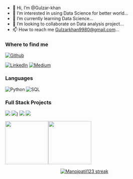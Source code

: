 - 👋 Hi, I’m @Gulzar-khan
- 👀 I’m interested in using Data Science for better world...
- 🌱 I’m currently learning Data Science...
- 💞️ I’m looking to collaborate on Data analysis project...
- 📫 How to reach me Gulzarkhan9980@gmail.com...
<!---

Gulzar-khan/Gulzar-khan is a ✨ special ✨ repository because its `README.md` (this file) appears on your GitHub profile.
You can click the Preview link to take a look at your changes.

--->



<h3>Where to find me</h3>
<p><a href="https://github.com/Gulzar-khan" target="_blank"><img alt="Github" src="https://img.shields.io/badge/GitHub-%2312100E.svg?&style=for-the-badge&logo=Github&logoColor=white" /></a> 

<!---a href="https://twitter.com/Guibz16" target="_blank"><img alt="Twitter" src="https://img.shields.io/badge/twitter-%231DA1F2.svg?&style=for-the-badge&logo=twitter&logoColor=white" /></a>--->

 <a href="https://www.linkedin.com/in/gulzarkhan123" target="_blank"><img alt="LinkedIn" src="https://img.shields.io/badge/linkedin-%230077B5.svg?&style=for-the-badge&logo=linkedin&logoColor=white" /></a> <a href="https://medium.com/@gulzarkhan123" target="_blank"><img alt="Medium" src="https://img.shields.io/badge/medium-%2312100E.svg?&style=for-the-badge&logo=medium&logoColor=white" /></a>

</p>

### Languages

![Python](https://img.shields.io/badge/-Python-000?&logo=Python)
![SQL](https://img.shields.io/badge/-SQL-000?&logo=MySQL)
<!--
![JavaScript](https://img.shields.io/badge/-JavaScript-000?&logo=JavaScript)
![C](https://img.shields.io/badge/-C-000?&logo=C)
![Java](https://img.shields.io/badge/-Java-000?&logo=Java&logoColor=007396)
![TypeScript](https://img.shields.io/badge/-TypeScript-000?&logo=TypeScript)
![C++](https://img.shields.io/badge/-C++-000?&logo=c%2b%2b&logoColor=00599C)
![Swift](https://img.shields.io/badge/-Swift-000?&logo=Swift)-->

<!--### Technologies

![AWS](https://img.shields.io/badge/-AWS-000?&logo=Amazon-AWS&logoColor=F90)
![Docker](https://img.shields.io/badge/-Docker-000?&logo=Docker)
![Kubernetes](https://img.shields.io/badge/-Kubernetes-000?&logo=Kubernetes)
![Linux](https://img.shields.io/badge/-Linux-000?&logo=Linux)
![Node.js](https://img.shields.io/badge/-Node.js-000?&logo=node.js)
![PyTorch](https://img.shields.io/badge/-PyTorch-000?&logo=PyTorch)
![React](https://img.shields.io/badge/-React-000?&logo=React)
![Redis](https://img.shields.io/badge/-Redis-000?&logo=Redis)
![Spring](https://img.shields.io/badge/-Spring-000?&logo=Spring)
![TensorFlow](https://img.shields.io/badge/-TensorFlow-000?&logo=TensorFlow)-->

### Full Stack Projects

[![](https://img.shields.io/badge/-🧬%20Book%20Recommendation%20System-000)](https://github.com/Gulzar-khan/Book-Recommendation-System)
[![](https://img.shields.io/badge/-🦠%20Health%20Insurance%20Cross%20Sell%20Prediction-000)](https://github.com/Gulzar-khan/Health-Insurance-Cross-Sell-Prediction))
[![](https://img.shields.io/badge/-📝%20Appliances%20Energy%20Prediction-000)](https://github.com/Gulzar-khan/Appliances-Energy-Prediction)
[![](https://img.shields.io/badge/-🔬%20Telecom%20Churn-000)](https://github.com/Gulzar-khan/Telecom-Churn)

<!--### Cybersecurity Projects

[![](https://img.shields.io/badge/-🩸%20Heartbleed-000)](https://github.com/adamalston/Heartbleed)
[![](https://img.shields.io/badge/-🌊%20SYN%20Flood-000)](https://github.com/adamalston/SYN-Flood)
[![](https://img.shields.io/badge/-🗂%20Packet%20Sniffing%20%26%20Spoofing-000)](https://github.com/adamalston/Packet-Sniffing-and-Spoofing)
[![](https://img.shields.io/badge/-💉%20SQL%20Injection-000)](https://github.com/adamalston/SQL-Injection)
[![](https://img.shields.io/badge/-🛡%20Spectre%20%26%20Meltdown-000)](https://github.com/adamalston/Meltdown-Spectre)
[![](https://img.shields.io/badge/-🌐%20Network%20Tools-000)](https://github.com/adamalston/Network-Tools)-->

<a href="https://www.adamalston.com/"><img height="137px" src="https://github-readme-stats.vercel.app/api?username=Gulzar-khan&hide_title=true&hide_border=true&show_icons=true&include_all_commits=true&count_private=true&line_height=21&text_color=000&icon_color=000&bg_color=0,ea6161,ffc64d,fffc4d,52fa5a&theme=graywhite" /><!-- wi*quL3fcV --><img height="137px" src="https://github-readme-stats.vercel.app/api/top-langs/?username=Gulzar-khan&hide=html&hide_title=true&hide_border=true&layout=compact&langs_count=6&exclude_repo=comp426,Redventures-Movie-Quotes&text_color=000&icon_color=fff&bg_color=0,52fa5a,4dfcff,c64dff&theme=graywhite" /></a>

<p align="center">
    <a href="https://github.com/Manojpatil123/github-readme-streak-stats">
        <img title="🔥 Get streak stats for your profile at git.io/streak-stats" alt="Manojpatil123 streak" src="https://github-readme-streak-stats.herokuapp.com/?user=Gulzar-khan&theme=black-ice&count_private=true&include_all_commits=true&hide_border=true&stroke=0000&background=060A0CD0"/>
    </a>
</p>

<!--## ❤ Views and Followers
<a href="https://github.com/Gulzar-khan/github-profile-views-counter">
    <img src="https://komarev.com/ghpvc/?username=Gulzar-khan">
</a>
<a href="https://github.com/Gulzar-khan?tab=followers"><img src="https://img.shields.io/github/followers/Gulzar-khan?label=Followers&style=social" alt="GitHub Badge"></a>-->
